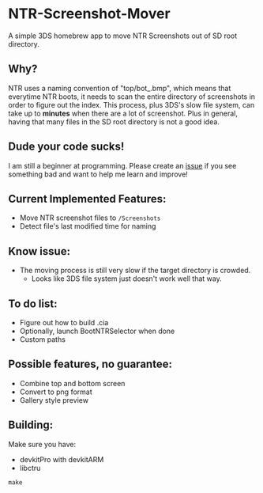 # NTR-Screenshot-Mover
A simple 3DS homebrew app to move NTR Screenshots out of SD root directory.

## Why?

NTR uses a naming convention of "top/bot_<INDEX>.bmp", which means that everytime NTR boots, it needs to scan the entire directory of screenshots in order to figure out the index. This process, plus 3DS's slow file system, can take up to **minutes** when there are a lot of screenshot. Plus in general, having that many files in the SD root directory is not a good idea.

## Dude your code sucks!

I am still a beginner at programming. Please create an [issue](https://github.com/3096/NTR-Screenshot-Mover/issues/new) if you see something bad and want to help me learn and improve!

## Current Implemented Features:

- Move NTR screenshot files to `/Screenshots`
- Detect file's last modified time for naming

## Know issue:
- The moving process is still very slow if the target directory is crowded.
    - Looks like 3DS file system just doesn't work well that way. 

## To do list:

- Figure out how to build .cia
- Optionally, launch BootNTRSelector when done
- Custom paths

## Possible features, no guarantee:

- Combine top and bottom screen
- Convert to png format
- Gallery style preview

## Building:

Make sure you have:

- devkitPro with devkitARM
- libctru

`make`
